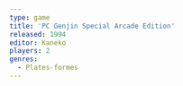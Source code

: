 ```yaml
---
type: game
title: 'PC Genjin Special Arcade Edition'
released: 1994
editor: Kaneko
players: 2
genres:
  - Plates-formes
---
```


